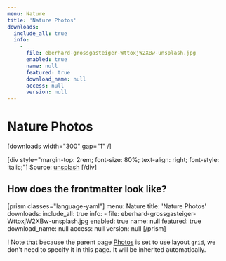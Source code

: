 ```yaml
---
menu: Nature
title: 'Nature Photos'
downloads:
  include_all: true
  info:
    -
      file: eberhard-grossgasteiger-WttoxjW2XBw-unsplash.jpg
      enabled: true
      name: null
      featured: true
      download_name: null
      access: null
      version: null
---
```


# Nature Photos

[downloads width="300" gap="1" /]

[div style="margin-top: 2rem; font-size: 80%; text-align: right; font-style: italic;"]
Source: [unsplash](https://unsplash.com/?target=_blank)
[/div]

## How does the frontmatter look like?

[prism classes="language-yaml"]
menu: Nature
title: 'Nature Photos'
downloads:
  include_all: true
  info:
    -
      file: eberhard-grossgasteiger-WttoxjW2XBw-unsplash.jpg
      enabled: true
      name: null
      featured: true
      download_name: null
      access: null
      version: null
[/prism]

! Note that because the parent page [Photos](../) is set to use layout `grid`, we don't need to specify it in this page. It will be inherited automatically.